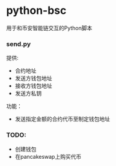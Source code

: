 # python-bsc
用于和币安智能链交互的Python脚本

### send.py
提供:
* 合约地址
* 发送方钱包地址
* 接收方钱包地址
* 发送方私钥

功能：
* 发送指定金额的合约代币至制定钱包地址

### TODO: 
* 创建钱包
* 在pancakeswap上购买代币
